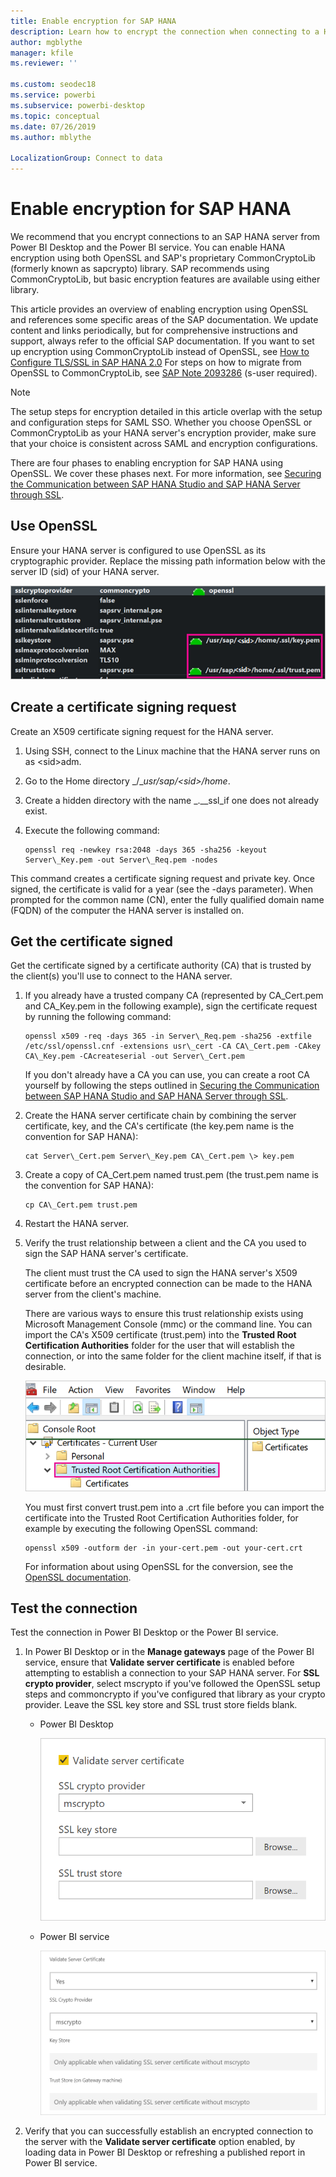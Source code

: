 ```yaml
---
title: Enable encryption for SAP HANA
description: Learn how to encrypt the connection when connecting to a HANA server from Power BI using SAML SSO.
author: mgblythe
manager: kfile
ms.reviewer: ''

ms.custom: seodec18
ms.service: powerbi
ms.subservice: powerbi-desktop
ms.topic: conceptual
ms.date: 07/26/2019
ms.author: mblythe

LocalizationGroup: Connect to data
---
```


# Enable encryption for SAP HANA

We recommend that you encrypt connections to an SAP HANA server from Power BI Desktop and the Power BI service. You can enable HANA encryption using both OpenSSL and SAP's proprietary CommonCryptoLib (formerly known as sapcrypto) library. SAP recommends using CommonCryptoLib, but basic encryption features are available using either library.

This article provides an overview of enabling encryption using OpenSSL and references some specific areas of the SAP documentation. We update content and links periodically, but for comprehensive instructions and support, always refer to the official SAP documentation. If you want to set up encryption using CommonCryptoLib instead of OpenSSL, see [How to Configure TLS/SSL in SAP HANA 2.0](https://blogs.sap.com/2018/11/13/how-to-configure-tlsssl-in-sap-hana-2.0/) For steps on how to migrate from OpenSSL to CommonCryptoLib, see [SAP Note 2093286](https://launchpad.support.sap.com/#/notes/2093286) (s-user required).

> [!NOTE]
> The setup steps for encryption detailed in this article overlap with the setup and configuration steps for SAML SSO. Whether you choose OpenSSL or CommonCryptoLib as your HANA server's encryption provider, make sure that your choice is consistent across SAML and encryption configurations.

There are four phases to enabling encryption for SAP HANA using OpenSSL. We cover these phases next.  For more information, see [Securing the Communication between SAP HANA Studio and SAP HANA Server through SSL](https://blogs.sap.com/2015/09/28/securing-the-communication-between-sap-hana-studio-and-sap-hana-server-through-ssl/).

## Use OpenSSL

Ensure your HANA server is configured to use OpenSSL as its cryptographic provider. Replace the missing path information below with the server ID (sid) of your HANA server.

![OpenSSL cryptographic provider](media/desktop-sap-hana-encryption/ssl-crypto-provider.png)

## Create a certificate signing request

Create an X509 certificate signing request for the HANA server.

1. Using SSH, connect to the Linux machine that the HANA server runs on as \<sid\>adm.

1. Go to the Home directory _/__usr/sap/\<sid\>/home_.

1. Create a hidden directory with the name _.__ssl_if one does not already exist.

1. Execute the following command:

    ```
    openssl req -newkey rsa:2048 -days 365 -sha256 -keyout Server\_Key.pem -out Server\_Req.pem -nodes
    ```

This command creates a certificate signing request and private key. Once signed, the certificate is valid for a year (see the -days parameter). When prompted for the common name (CN), enter the fully qualified domain name (FQDN) of the computer the HANA server is installed on.

## Get the certificate signed

Get the certificate signed by a certificate authority (CA) that is trusted by the client(s) you'll use to connect to the HANA server.

1. If you already have a trusted company CA (represented by CA\_Cert.pem and CA\_Key.pem in the following example), sign the certificate request by running the following command:

    ```
    openssl x509 -req -days 365 -in Server\_Req.pem -sha256 -extfile /etc/ssl/openssl.cnf -extensions usr\_cert -CA CA\_Cert.pem -CAkey CA\_Key.pem -CAcreateserial -out Server\_Cert.pem
    ```

    If you don't already have a CA you can use, you can create a root CA yourself by following the steps outlined in [Securing the Communication between SAP HANA Studio and SAP HANA Server through SSL](https://blogs.sap.com/2015/09/28/securing-the-communication-between-sap-hana-studio-and-sap-hana-server-through-ssl/).

1. Create the HANA server certificate chain by combining the server certificate, key, and the CA's certificate (the key.pem name is the convention for SAP HANA):

    ```
    cat Server\_Cert.pem Server\_Key.pem CA\_Cert.pem \> key.pem
    ```

1. Create a copy of CA\_Cert.pem named trust.pem (the trust.pem name is the convention for SAP HANA):

    ```
    cp CA\_Cert.pem trust.pem
    ```

1. Restart the HANA server.

1. Verify the trust relationship between a client and the CA you used to sign the SAP HANA server's certificate.

    The client must trust the CA used to sign the HANA server's X509 certificate before an encrypted connection can be made to the HANA server from the client's machine.

    There are various ways to ensure this trust relationship exists using Microsoft Management Console (mmc) or the command line. You can import the CA's X509 certificate (trust.pem) into the **Trusted Root Certification Authorities** folder for the user that will establish the connection, or into the same folder for the client machine itself, if that is desirable.

    ![Trusted Root Certification Authorities folder](media/desktop-sap-hana-encryption/trusted-root-certification.png)

    You must first convert trust.pem into a .crt file before you can import the certificate into the Trusted Root Certification Authorities folder, for example by executing the following OpenSSL command:

    ```
    openssl x509 -outform der -in your-cert.pem -out your-cert.crt
    ```
    
    For information about using OpenSSL for the conversion, see the [OpenSSL documentation](https://www.openssl.org/docs/manmaster/man1/x509.html).

## Test the connection

Test the connection in Power BI Desktop or the Power BI service.

1. In Power BI Desktop or in the **Manage gateways** page of the Power BI service, ensure that **Validate server certificate** is enabled before attempting to establish a connection to your SAP HANA server. For **SSL crypto provider**, select mscrypto if you've followed the OpenSSL setup steps and commoncrypto if you've configured that library as your crypto provider. Leave the SSL key store and SSL trust store fields blank.

    - Power BI Desktop

        ![Validate server certificate - service](media/desktop-sap-hana-encryption/validate-server-certificate-service.png)

    - Power BI service

        ![Validate server certificate - desktop](media/desktop-sap-hana-encryption/validate-server-certificate-desktop.png)

1. Verify that you can successfully establish an encrypted connection to the server with the **Validate server certificate** option enabled, by loading data in Power BI Desktop or refreshing a published report in Power BI service.
